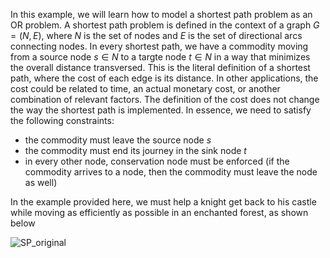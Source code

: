 In this example, we will learn how to model a shortest path problem as an OR problem. A shortest path problem is defined in the context of a
graph $G=(N,E)$, where $N$ is the set of nodes and $E$ is the set of directional arcs connecting nodes. In every shortest path, we have a commodity
moving from a source node $s \in N$ to a targte node $t \in N$ in a way that minimizes the overall distance transversed. This is the literal
definition of a shortest path, where the cost of each edge is its distance. In other applications, the cost could be related to time, an actual
monetary cost, or another combination of relevant factors. The definition of the cost does not change the way the shortest path is implemented.
In essence, we need to satisfy the following constraints:

- the commodity must leave the source node $s$
- the commodity must end its journey in the sink node $t$
- in every other node, conservation node must be enforced (if the commodity arrives to a node, then the commodity must leave the node as well)

In the example provided here, we must help a knight get back to his castle while moving as efficiently as possible in an enchanted forest, as shown below

![SP_original](https://github.com/alessandroBombelli/from_theORy_to_application/blob/main/shortest_path/SP.png)
